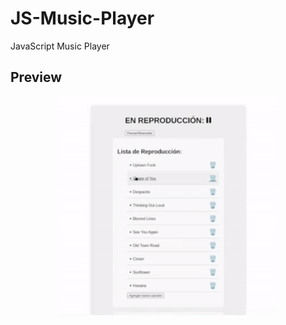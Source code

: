 # JS-Music-Player
JavaScript Music Player

## Preview

<div align="center">
  <img src="video/Preview.gif" alt="Preview" style="width: 350px; height: 350px;">
</div>

